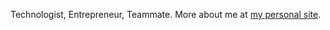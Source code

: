 Technologist, Entrepreneur, Teammate.
More about me at <a href="https://hugodesrosiers.me">my personal site</a>.

<!---
hugodro/hugodro is a ✨ special ✨ repository because its `README.md` (this file) appears on your GitHub profile.
You can click the Preview link to take a look at your changes.
--->

